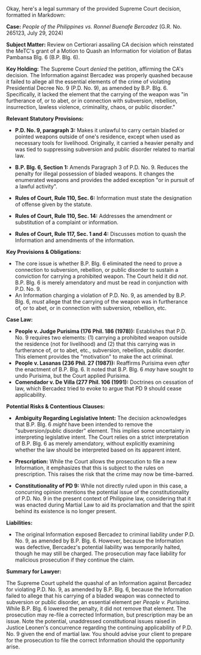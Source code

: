 Okay, here's a legal summary of the provided Supreme Court decision, formatted in Markdown:

**Case:** *People of the Philippines vs. Ronnel Buenafe Bercadez* (G.R. No. 265123, July 29, 2024)

**Subject Matter:** Review on Certiorari assailing CA decision which reinstated the MeTC's grant of a Motion to Quash an Information for violation of Batas Pambansa Blg. 6 (B.P. Blg. 6).

**Key Holding:** The Supreme Court *denied* the petition, affirming the CA's decision.  The Information against Bercadez was properly quashed because it failed to allege all the essential elements of the crime of violating Presidential Decree No. 9 (P.D. No. 9), as amended by B.P. Blg. 6. Specifically, it lacked the element that the carrying of the weapon was "in furtherance of, or to abet, or in connection with subversion, rebellion, insurrection, lawless violence, criminality, chaos, or public disorder."

**Relevant Statutory Provisions:**

*   **P.D. No. 9, paragraph 3:**  Makes it unlawful to carry certain bladed or pointed weapons outside of one's residence, except when used as necessary tools for livelihood.  Originally, it carried a heavier penalty and was tied to suppressing subversion and public disorder related to martial law.

*   **B.P. Blg. 6, Section 1:** Amends Paragraph 3 of P.D. No. 9. Reduces the penalty for illegal possession of bladed weapons. It changes the enumerated weapons and provides the added exception "or in pursuit of a lawful activity".

*   **Rules of Court, Rule 110, Sec. 6:** Information must state the designation of offense given by the statute.
*   **Rules of Court, Rule 110, Sec. 14:** Addresses the amendment or substitution of a complaint or information.
*   **Rules of Court, Rule 117, Sec. 1 and 4:** Discusses motion to quash the Information and amendments of the information.

**Key Provisions & Obligations:**

*   The core issue is whether B.P. Blg. 6 eliminated the need to prove a connection to subversion, rebellion, or public disorder to sustain a conviction for carrying a prohibited weapon. The Court held it did *not*. B.P. Blg. 6 is merely amendatory and must be read in conjunction with P.D. No. 9.
*   An Information charging a violation of P.D. No. 9, as amended by B.P. Blg. 6, *must* allege that the carrying of the weapon was in furtherance of, or to abet, or in connection with subversion, rebellion, etc.

**Case Law:**

*   **People v. Judge Purisima (176 Phil. 186 (1978)):** Establishes that P.D. No. 9 requires two elements: (1) carrying a prohibited weapon outside the residence (not for livelihood) and (2) that this carrying was in furtherance of, or to abet, etc., subversion, rebellion, public disorder.  This element provides the "motivation" to make the act criminal.
*   **People v. Lasanas (236 Phil. 27 (1987)):** Reaffirms Purisima even *after* the enactment of B.P. Blg. 6.  It noted that B.P. Blg. 6 *may* have sought to undo Purisima, but the Court applied Purisima.
*   **Comendador v. De Villa (277 Phil. 106 (1991):** Doctrines on cessation of law, which Bercadez tried to evoke to argue that PD 9 should cease applicability.

**Potential Risks & Contentious Clauses:**

*   **Ambiguity Regarding Legislative Intent:** The decision acknowledges that B.P. Blg. 6 *might* have been intended to remove the "subversion/public disorder" element. This implies some uncertainty in interpreting legislative intent. The Court relies on a strict interpretation of B.P. Blg. 6 as merely amendatory, without explicitly examining whether the law should be interpreted based on its apparent intent.

*   **Prescription:**  While the Court allows the prosecution to file a new Information, it emphasizes that this is subject to the rules on prescription.  This raises the risk that the crime may now be time-barred.

*   **Constitutionality of PD 9:** While not directly ruled upon in this case, a concurring opinion mentions the potential issue of the constitutionality of P.D. No. 9 in the present context of Philippine law, considering that it was enacted during Martial Law to aid its proclamation and that the spirit behind its existence is no longer present.

**Liabilities:**

*   The original Information exposed Bercadez to criminal liability under P.D. No. 9, as amended by B.P. Blg. 6. However, because the Information was defective, Bercadez's potential liability was temporarily halted, though he may still be charged. The prosecution may face liability for malicious prosecution if they continue the claim.

**Summary for Lawyer:**

The Supreme Court upheld the quashal of an Information against Bercadez for violating P.D. No. 9, as amended by B.P. Blg. 6, because the Information failed to allege that his carrying of a bladed weapon was connected to subversion or public disorder, an essential element per *People v. Purisima*. While B.P. Blg. 6 lowered the penalty, it did not remove that element. The prosecution may re-file a corrected Information, but prescription may be an issue. Note the potential, unaddressed constitutional issues raised in Justice Leonen's concurrence regarding the continuing applicability of P.D. No. 9 given the end of martial law. You should advise your client to prepare for the prosecution to file the correct Information should the opportunity arise.

